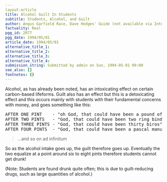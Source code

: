 ```yaml
---
layout:article
title: Alcohol Guilt In Students
subtitle: Students, Alcohol, and Guilt
author: Angus Garfield Race, Dave Hodges' Guide (not available via Internet)
factuality: Real
pgg_id: 2R77
pgg_date: 1994/05/01
article_date: 1994/05/01
alternative_title_1: 
alternative_title_2: 
alternative_title_3: 
alternative_title_4: 
submission_string: Submitted by admin on Sun, 1994-05-01 00:00
see_also: []
footnotes: {}
---
```

<div>
<p>Alcohol, as has already been noted, has an intoxicating effect on certain carbon-based lifeforms. Guilt also has an effect but this is a detoxicating effect and this occurs mainly with students with their fundamental concerns with money, and goes something like this:</p>
<pre>
AFTER ONE PINT    - "oh God, that could have been a pound of mince"
AFTER TWO PINTS   - "God, that could have been two ring binders"
AFTER THREE PINTS - "God, that could have been thirty biros"
AFTER FOUR PINTS  - "God, that could have been a pascal manual"
</pre>
<blockquote>...and so on ad infinitum</blockquote>
<p>So as the alcohol intake goes up, the guilt therefore goes up. Eventually the two equalize at a point around six to eight pints therefore students cannot get drunk!</p>
<p>(Note: Students are found drunk quite often; this is due to guilt-reducing drugs, such as large quantities of alcohol.) <!--Amazon_CLS_IM_END--></p>
</div>

